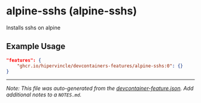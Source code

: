 
# alpine-sshs (alpine-sshs)

Installs sshs on alpine

## Example Usage

```json
"features": {
    "ghcr.io/hipervincle/devcontainers-features/alpine-sshs:0": {}
}
```





---

_Note: This file was auto-generated from the [devcontainer-feature.json](https://github.com/hipervincle/devcontainers-features/blob/main/src/alpine-sshs/devcontainer-feature.json).  Add additional notes to a `NOTES.md`._
